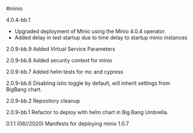 #minio

4.0.4-bb.1
* Upgraded deployment of Minio using the Minio 4.0.4 operator.
* Added delay in test startup due to time delay to startup minio instances   

2.0.9-bb.9
Added Virtual Service Parameters

2.0.9-bb.8
Added security context for minio

2.0.9-bb.7
Added helm tests for mc and cypress

2.0.9-bb.6
Disabling istio toggle by default, will inherit settings from BigBang chart.

2.0.9-bb.2
Repository cleanup

2.0.9-bb.1
Refactor to deploy with helm chart in Big Bang Umbrella.

0.1.1 (06//2020)
Manifests for deploying minio 1.0.7

